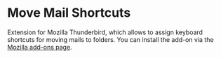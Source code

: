 # Move Mail Shortcuts
Extension for Mozilla Thunderbird, which allows to assign keyboard shortcuts for moving mails to folders.
You can install the add-on via the [Mozilla add-ons page](https://addons.thunderbird.net/addon/move-mail-shortcuts/).
